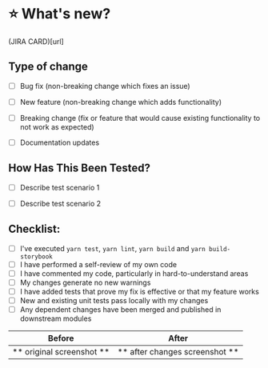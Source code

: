 # :star: What's new?

(JIRA CARD)[url]
## Type of change
- [ ] Bug fix (non-breaking change which fixes an issue)
- [ ] New feature (non-breaking change which adds functionality)
- [ ] Breaking change (fix or feature that would cause existing functionality to not work as expected)
- [ ] Documentation updates


## How Has This Been Tested?

- [ ] Describe test scenario 1
- [ ] Describe test scenario 2



## Checklist:

- [ ] I've executed `yarn test`, `yarn lint`, `yarn build` and `yarn build-storybook`
- [ ] I have performed a self-review of my own code
- [ ] I have commented my code, particularly in hard-to-understand areas
- [ ] My changes generate no new warnings
- [ ] I have added tests that prove my fix is effective or that my feature works
- [ ] New and existing unit tests pass locally with my changes
- [ ] Any dependent changes have been merged and published in downstream modules

Before                     |  After
:-------------------------:|:-------------------------------:
** original screenshot **  |  ** after changes screenshot **